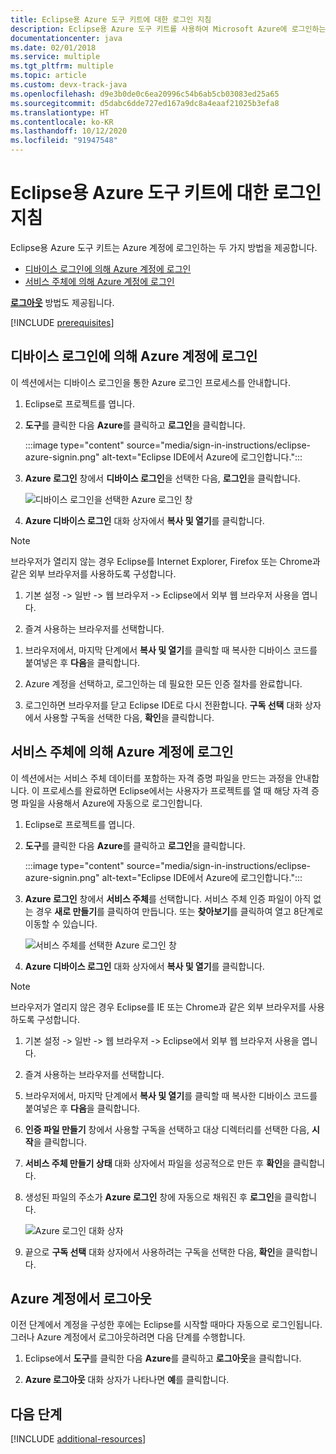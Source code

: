```yaml
---
title: Eclipse용 Azure 도구 키트에 대한 로그인 지침
description: Eclipse용 Azure 도구 키트를 사용하여 Microsoft Azure에 로그인하는 방법을 알아봅니다.
documentationcenter: java
ms.date: 02/01/2018
ms.service: multiple
ms.tgt_pltfrm: multiple
ms.topic: article
ms.custom: devx-track-java
ms.openlocfilehash: d9e3b0de0c6ea20996c54b6ab5cb03083ed25a65
ms.sourcegitcommit: d5dabc6dde727ed167a9dc8a4eaaf21025b3efa8
ms.translationtype: HT
ms.contentlocale: ko-KR
ms.lasthandoff: 10/12/2020
ms.locfileid: "91947548"
---
```

# <a name="sign-in-instructions-for-the-azure-toolkit-for-eclipse"></a>Eclipse용 Azure 도구 키트에 대한 로그인 지침

Eclipse용 Azure 도구 키트는 Azure 계정에 로그인하는 두 가지 방법을 제공합니다.

  - [디바이스 로그인에 의해 Azure 계정에 로그인](#sign-in-to-your-azure-account-by-device-login)
  - [서비스 주체에 의해 Azure 계정에 로그인](#sign-in-to-your-azure-account-by-service-principal)

[**로그아웃**](#sign-out-of-your-azure-account) 방법도 제공됩니다.

[!INCLUDE [prerequisites](includes/prerequisites.md)]

## <a name="sign-in-to-your-azure-account-by-device-login"></a>디바이스 로그인에 의해 Azure 계정에 로그인

이 섹션에서는 디바이스 로그인을 통한 Azure 로그인 프로세스를 안내합니다.

1. Eclipse로 프로젝트를 엽니다.

1. **도구**를 클릭한 다음 **Azure**를 클릭하고 **로그인**을 클릭합니다.

      :::image type="content" source="media/sign-in-instructions/eclipse-azure-signin.png" alt-text="Eclipse IDE에서 Azure에 로그인합니다.":::

1. **Azure 로그인** 창에서 **디바이스 로그인**을 선택한 다음, **로그인**을 클릭합니다.

   ![디바이스 로그인을 선택한 Azure 로그인 창][I02]

1. **Azure 디바이스 로그인** 대화 상자에서 **복사 및 열기**를 클릭합니다.

> [!NOTE]
>
> 브라우저가 열리지 않는 경우 Eclipse를 Internet Explorer, Firefox 또는 Chrome과 같은 외부 브라우저를 사용하도록 구성합니다.
>
> 1. 기본 설정 -> 일반 -> 웹 브라우저 -> Eclipse에서 외부 웹 브라우저 사용을 엽니다.
>
> 2. 즐겨 사용하는 브라우저를 선택합니다.
>

1. 브라우저에서, 마지막 단계에서 **복사 및 열기**를 클릭할 때 복사한 디바이스 코드를 붙여넣은 후 **다음**을 클릭합니다.

1. Azure 계정을 선택하고, 로그인하는 데 필요한 모든 인증 절차를 완료합니다.

1. 로그인하면 브라우저를 닫고 Eclipse IDE로 다시 전환합니다. **구독 선택** 대화 상자에서 사용할 구독을 선택한 다음, **확인**을 클릭합니다.

## <a name="sign-in-to-your-azure-account-by-service-principal"></a>서비스 주체에 의해 Azure 계정에 로그인

이 섹션에서는 서비스 주체 데이터를 포함하는 자격 증명 파일을 만드는 과정을 안내합니다. 이 프로세스를 완료하면 Eclipse에서는 사용자가 프로젝트를 열 때 해당 자격 증명 파일을 사용해서 Azure에 자동으로 로그인합니다.

1. Eclipse로 프로젝트를 엽니다.

2. **도구**를 클릭한 다음 **Azure**를 클릭하고 **로그인**을 클릭합니다.

      :::image type="content" source="media/sign-in-instructions/eclipse-azure-signin.png" alt-text="Eclipse IDE에서 Azure에 로그인합니다.":::

3. **Azure 로그인** 창에서 **서비스 주체**를 선택합니다. 서비스 주체 인증 파일이 아직 없는 경우 **새로 만들기**를 클릭하여 만듭니다. 또는 **찾아보기**를 클릭하여 열고 8단계로 이동할 수 있습니다.

   ![서비스 주체를 선택한 Azure 로그인 창][A02]

4. **Azure 디바이스 로그인** 대화 상자에서 **복사 및 열기**를 클릭합니다.

> [!NOTE]
>
> 브라우저가 열리지 않은 경우 Eclipse를 IE 또는 Chrome과 같은 외부 브라우저를 사용하도록 구성합니다.
>
> 1. 기본 설정 -> 일반 -> 웹 브라우저 -> Eclipse에서 외부 웹 브라우저 사용을 엽니다.
>
> 2. 즐겨 사용하는 브라우저를 선택합니다.
>

5. 브라우저에서, 마지막 단계에서 **복사 및 열기**를 클릭할 때 복사한 디바이스 코드를 붙여넣은 후 **다음**을 클릭합니다.

6. **인증 파일 만들기** 창에서 사용할 구독을 선택하고 대상 디렉터리를 선택한 다음, **시작**을 클릭합니다.

7. **서비스 주체 만들기 상태** 대화 상자에서 파일을 성공적으로 만든 후 **확인**을 클릭합니다.

8. 생성된 파일의 주소가 **Azure 로그인** 창에 자동으로 채워진 후 **로그인**을 클릭합니다.

   ![Azure 로그인 대화 상자][A06]

9. 끝으로 **구독 선택** 대화 상자에서 사용하려는 구독을 선택한 다음, **확인**을 클릭합니다.


## <a name="sign-out-of-your-azure-account"></a>Azure 계정에서 로그아웃

이전 단계에서 계정을 구성한 후에는 Eclipse를 시작할 때마다 자동으로 로그인됩니다. 그러나 Azure 계정에서 로그아웃하려면 다음 단계를 수행합니다.

1. Eclipse에서 **도구**를 클릭한 다음 **Azure**를 클릭하고 **로그아웃**을 클릭합니다.

2. **Azure 로그아웃** 대화 상자가 나타나면 **예**를 클릭합니다.

## <a name="next-steps"></a>다음 단계

[!INCLUDE [additional-resources](includes/additional-resources.md)]

<!-- URL List -->


<!-- IMG List -->

[I02]: media/sign-in-instructions/I02.png

[A02]: media/sign-in-instructions/A02.png
[A06]: media/sign-in-instructions/A06.png
